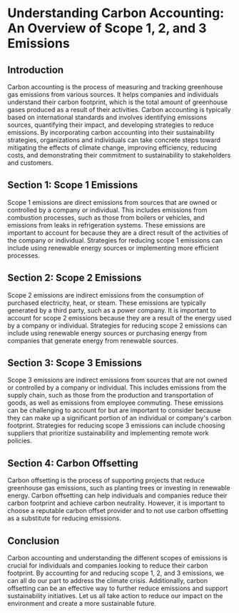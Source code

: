 # Understanding Carbon Accounting: An Overview of Scope 1, 2, and 3 Emissions

## Introduction

Carbon accounting is the process of measuring and tracking greenhouse gas emissions from various sources. It helps companies and individuals understand their carbon footprint, which is the total amount of greenhouse gases produced as a result of their activities. Carbon accounting is typically based on international standards and involves identifying emissions sources, quantifying their impact, and developing strategies to reduce emissions. By incorporating carbon accounting into their sustainability strategies, organizations and individuals can take concrete steps toward mitigating the effects of climate change, improving efficiency, reducing costs, and demonstrating their commitment to sustainability to stakeholders and customers.

## Section 1: Scope 1 Emissions

Scope 1 emissions are direct emissions from sources that are owned or controlled by a company or individual. This includes emissions from combustion processes, such as those from boilers or vehicles, and emissions from leaks in refrigeration systems. These emissions are important to account for because they are a direct result of the activities of the company or individual. Strategies for reducing scope 1 emissions can include using renewable energy sources or implementing more efficient processes.

## Section 2: Scope 2 Emissions

Scope 2 emissions are indirect emissions from the consumption of purchased electricity, heat, or steam. These emissions are typically generated by a third party, such as a power company. It is important to account for scope 2 emissions because they are a result of the energy used by a company or individual. Strategies for reducing scope 2 emissions can include using renewable energy sources or purchasing energy from companies that generate energy from renewable sources.

## Section 3: Scope 3 Emissions

Scope 3 emissions are indirect emissions from sources that are not owned or controlled by a company or individual. This includes emissions from the supply chain, such as those from the production and transportation of goods, as well as emissions from employee commuting. These emissions can be challenging to account for but are important to consider because they can make up a significant portion of an individual or company's carbon footprint. Strategies for reducing scope 3 emissions can include choosing suppliers that prioritize sustainability and implementing remote work policies.

## Section 4: Carbon Offsetting

Carbon offsetting is the process of supporting projects that reduce greenhouse gas emissions, such as planting trees or investing in renewable energy. Carbon offsetting can help individuals and companies reduce their carbon footprint and achieve carbon neutrality. However, it is important to choose a reputable carbon offset provider and to not use carbon offsetting as a substitute for reducing emissions.

## Conclusion

Carbon accounting and understanding the different scopes of emissions is crucial for individuals and companies looking to reduce their carbon footprint. By accounting for and reducing scope 1, 2, and 3 emissions, we can all do our part to address the climate crisis. Additionally, carbon offsetting can be an effective way to further reduce emissions and support sustainability initiatives. Let us all take action to reduce our impact on the environment and create a more sustainable future.
